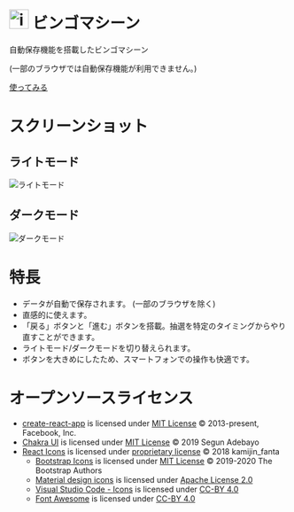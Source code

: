 # <img src="./public/favicon/favicon.ico" alt="icon" height="35px">&nbsp;ビンゴマシーン

自動保存機能を搭載したビンゴマシーン

(一部のブラウザでは自動保存機能が利用できません。)

[使ってみる](https://r-40021.github.io/bingo/)

# スクリーンショット
## ライトモード
![ライトモード]()

## ダークモード
![ダークモード]()

# 特長
- データが自動で保存されます。 (一部のブラウザを除く)
- 直感的に使えます。
- 「戻る」ボタンと「進む」ボタンを搭載。抽選を特定のタイミングからやり直すことができます。
- ライトモード/ダークモードを切り替えられます。
- ボタンを大きめにしたため、スマートフォンでの操作も快適です。

# オープンソースライセンス
- [create-react-app](https://github.com/facebook/create-react-app/) is licensed under [MIT License](https://opensource.org/licenses/MIT) &copy; 2013-present, Facebook, Inc.
- [Chakra UI](https://github.com/chakra-ui/chakra-ui/) is licensed under [MIT License](https://opensource.org/licenses/MIT) &copy; 2019 Segun Adebayo
- [React Icons](https://github.com/react-icons/react-icons/) is licensed under [proprietary license](https://github.com/react-icons/react-icons/blob/master/LICENSE) &copy; 2018 kamijin_fanta
    - [Bootstrap Icons](https://github.com/twbs/icons) is licensed under [MIT License](https://opensource.org/licenses/MIT) &copy; 2019-2020 The Bootstrap Authors
    - [Material design icons](https://github.com/google/material-design-icons) is licensed under [Apache License 2.0](https://www.apache.org/licenses/LICENSE-2.0.txt) 
    - [Visual Studio Code - Icons](https://github.com/microsoft/vscode-icons) is licensed under [CC-BY 4.0](https://creativecommons.org/licenses/by/4.0/)
    - [Font Awesome](https://fontawesome.com/) is licensed under [CC-BY 4.0](https://creativecommons.org/licenses/by/4.0/)